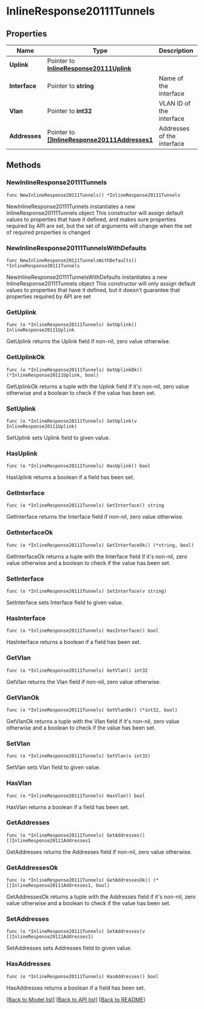# InlineResponse20111Tunnels

## Properties

Name | Type | Description | Notes
------------ | ------------- | ------------- | -------------
**Uplink** | Pointer to [**InlineResponse20111Uplink**](InlineResponse20111Uplink.md) |  | [optional] 
**Interface** | Pointer to **string** | Name of the interface | [optional] 
**Vlan** | Pointer to **int32** | VLAN ID of the interface | [optional] 
**Addresses** | Pointer to [**[]InlineResponse20111Addresses1**](InlineResponse20111Addresses1.md) | Addresses of the interface | [optional] 

## Methods

### NewInlineResponse20111Tunnels

`func NewInlineResponse20111Tunnels() *InlineResponse20111Tunnels`

NewInlineResponse20111Tunnels instantiates a new InlineResponse20111Tunnels object
This constructor will assign default values to properties that have it defined,
and makes sure properties required by API are set, but the set of arguments
will change when the set of required properties is changed

### NewInlineResponse20111TunnelsWithDefaults

`func NewInlineResponse20111TunnelsWithDefaults() *InlineResponse20111Tunnels`

NewInlineResponse20111TunnelsWithDefaults instantiates a new InlineResponse20111Tunnels object
This constructor will only assign default values to properties that have it defined,
but it doesn't guarantee that properties required by API are set

### GetUplink

`func (o *InlineResponse20111Tunnels) GetUplink() InlineResponse20111Uplink`

GetUplink returns the Uplink field if non-nil, zero value otherwise.

### GetUplinkOk

`func (o *InlineResponse20111Tunnels) GetUplinkOk() (*InlineResponse20111Uplink, bool)`

GetUplinkOk returns a tuple with the Uplink field if it's non-nil, zero value otherwise
and a boolean to check if the value has been set.

### SetUplink

`func (o *InlineResponse20111Tunnels) SetUplink(v InlineResponse20111Uplink)`

SetUplink sets Uplink field to given value.

### HasUplink

`func (o *InlineResponse20111Tunnels) HasUplink() bool`

HasUplink returns a boolean if a field has been set.

### GetInterface

`func (o *InlineResponse20111Tunnels) GetInterface() string`

GetInterface returns the Interface field if non-nil, zero value otherwise.

### GetInterfaceOk

`func (o *InlineResponse20111Tunnels) GetInterfaceOk() (*string, bool)`

GetInterfaceOk returns a tuple with the Interface field if it's non-nil, zero value otherwise
and a boolean to check if the value has been set.

### SetInterface

`func (o *InlineResponse20111Tunnels) SetInterface(v string)`

SetInterface sets Interface field to given value.

### HasInterface

`func (o *InlineResponse20111Tunnels) HasInterface() bool`

HasInterface returns a boolean if a field has been set.

### GetVlan

`func (o *InlineResponse20111Tunnels) GetVlan() int32`

GetVlan returns the Vlan field if non-nil, zero value otherwise.

### GetVlanOk

`func (o *InlineResponse20111Tunnels) GetVlanOk() (*int32, bool)`

GetVlanOk returns a tuple with the Vlan field if it's non-nil, zero value otherwise
and a boolean to check if the value has been set.

### SetVlan

`func (o *InlineResponse20111Tunnels) SetVlan(v int32)`

SetVlan sets Vlan field to given value.

### HasVlan

`func (o *InlineResponse20111Tunnels) HasVlan() bool`

HasVlan returns a boolean if a field has been set.

### GetAddresses

`func (o *InlineResponse20111Tunnels) GetAddresses() []InlineResponse20111Addresses1`

GetAddresses returns the Addresses field if non-nil, zero value otherwise.

### GetAddressesOk

`func (o *InlineResponse20111Tunnels) GetAddressesOk() (*[]InlineResponse20111Addresses1, bool)`

GetAddressesOk returns a tuple with the Addresses field if it's non-nil, zero value otherwise
and a boolean to check if the value has been set.

### SetAddresses

`func (o *InlineResponse20111Tunnels) SetAddresses(v []InlineResponse20111Addresses1)`

SetAddresses sets Addresses field to given value.

### HasAddresses

`func (o *InlineResponse20111Tunnels) HasAddresses() bool`

HasAddresses returns a boolean if a field has been set.


[[Back to Model list]](../README.md#documentation-for-models) [[Back to API list]](../README.md#documentation-for-api-endpoints) [[Back to README]](../README.md)


